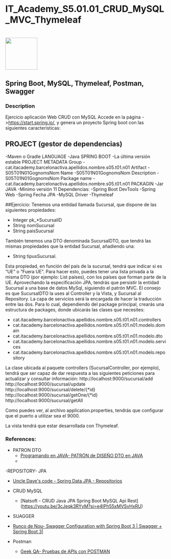 # IT_Academy_S5.01.01_CRUD_MySQL_MVC_Thymeleaf
# 
<p >
  <img src="src/main/resources/images/logos.png" width="100" />

</p>

## Spring Boot, MySQL, Thymeleaf, Postman, Swagger

### Description

Ejercicio aplicación Web CRUD con MySQL
Accede en la página ->https://start.spring.io/, y genera un proyecto Spring boot con las siguientes características:

## PROJECT (gestor de dependencias)
-Maven o Gradle
LANGUAGE
-Java
SPRING BOOT
-La última versión estable
PROJECT METADATA
Group
-cat.itacademy.barcelonactiva.apellidos.nombre.s05.t01.n01
Artifact
-S05T01N01GognomsNom
Name
-S05T01N01GognomsNom
Description
-S05T01N01GognomsNom
Package name
-cat.itacademy.barcelonactiva.apellidos.nombre.s05.t01.n01
PACKAGIN
-Jar
JAVA
-Mínimo versión 11
Dependencias:
-Spring Boot DevTools
-Spring Web
-Spring Fecha JPA
-MySQL Driver
-Thymeleaf

##Ejercicio:
Tenemos una entidad llamada Sucursal, que dispone de las siguientes propiedades:
- Integer pk_*SucursalID
- String nomSucursal
- String paisSucursal

También tenemos una DTO denominada SucursalDTO, que tendrá las mismas propiedades que la entidad Sucursal, añadiendo una:
- String tipusSucursal.

Esta propiedad, en función del país de la sucursal, tendrá que indicar si es “UE” o “Fuera UE”. Para hacer esto, puedes tener una lista privada a la misma DTO (por ejemplo: List<String> países), con los países que forman parte de la UE.
Aprovechando la especificación JPA, tendrás que persistir la entidad Sucursal a una base de datos MySql, siguiendo el patrón MVC.
El consejo es que SucursalDTO la uses al Controller y la Vista, y Sucursal al Repository. La capa de servicios será la encargada de hacer la traducción entre las dos.
Para lo cual, dependiendo del package principal, crearás una estructura de packages, donde ubicarás las clases que necesites:
- cat.itacademy.barcelonactiva.apellidos.nombre.s05.t01.n01.controllers
- cat.itacademy.barcelonactiva.apellidos.nombre.s05.t01.n01.modelo.domain
- cat.itacademy.barcelonactiva.apellidos.nombre.s05.t01.n01.modelo.dto
- cat.itacademy.barcelonactiva.apellidos.nombre.s05.t01.n01.modelo.services
- cat.itacademy.barcelonactiva.apellidos.nombre.s05.t01.n01.modelo.repository

La clase ubicada al paquete controllers (SucursalController, por ejemplo), tendrá que ser capaz de dar respuesta a las siguientes peticiones para actualizar y consultar información:
http://localhost:9000/sucursal/add
http://localhost:9000/sucursal/update
http://localhost:9000/sucursal/delete/{*id}
http://localhost:9000/sucursal/getOne/{*id}
http://localhost:9000/sucursal/getAll

Como puedes ver, al archivo application.properties, tendrás que configurar que el puerto a utilizar sea el 9000.

La vista tendrá que estar desarrollada con Thymeleaf.

### References:

- PATRON DTO
  - [Programando en JAVA- PATRÓN de DISEÑO DTO en JAVA](https://www.youtube.com/watch?v=6GWtSKQoliQ)
  - 
-REPOSITORY- JPA
  - [Uncle Dave's code - Spring Data JPA - Repositorios ](https://youtu.be/Hnudy8Yc8NI?si=XLfYGVnOF6ajBkuA)

- CRUD MySQL
  - [Natsoft - CRUD Java JPA Spring Boot MySQL Api Rest] (https://youtu.be/3cJeqk3RYyM?si=e4IPh55xMVSvHxRU)

- SUAGGER
 - [ Runco de Nou- Swagger Configuration with Spring Boot 3 | Swagger + Spring Boot 3|](https://www.youtube.com/watch?v=Eo6v01KUeZM)

- Postman
  - [Geek QA- Pruebas de APIs con POSTMAN ](https://desarrolloweb.com/articulos/como-usar-postman-probar-api)
